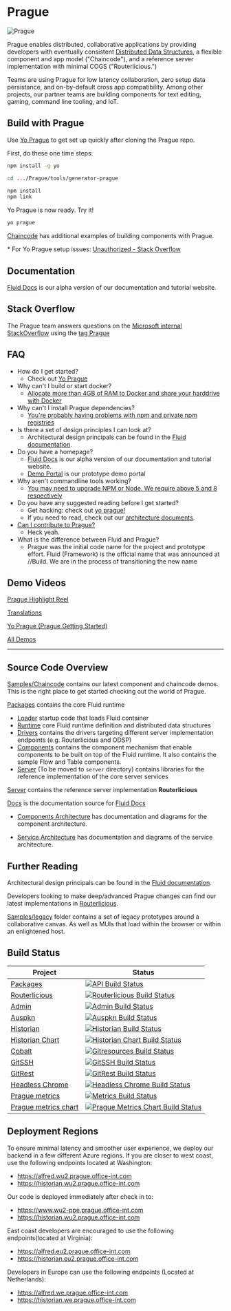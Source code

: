 # Prague

![Prague](http://wallpapers-best.com/uploads/posts/2015-09/18_prague.jpg)

Prague enables distributed, collaborative applications by providing developers with eventually consistent [Distributed
Data Structures](https://praguedocs.azurewebsites.net/get-started/dds.html), a flexible component and app model
("Chaincode"), and a reference server implementation with minimal COGS ("Routerlicious.")

Teams are using Prague for low latency collaboration, zero setup data persistance, and on-by-default cross app
compatibility. Among other projects, our partner teams are building components for text editing, gaming, command line
tooling, and IoT.

## Build with Prague

Use [Yo Prague](./tools/generator-prague/README.md) to get set up quickly after cloning the Prague repo.

First, do these one time steps:

````bash
npm install -g yo

cd .../Prague/tools/generator-prague

npm install
npm link
````

Yo Prague is now ready. Try it!

````bash
yo prague
````

[Chaincode](./samples/chaincode/README.md) has additional examples of building components with Prague.

\* For Yo Prague setup issues: [Unauthorized - Stack Overflow](https://stackoverflow.microsoft.com/questions/137930/npm-install-fails-with-auth-issues/137931#137931)

## Documentation

[Fluid Docs](https://praguedocs.azurewebsites.net/) is our alpha version of our documentation and tutorial website.

## Stack Overflow

The Prague team answers questions on the [Microsoft internal StackOverflow](https://stackoverflow.microsoft.com/) using
the [tag Prague](https://stackoverflow.microsoft.com/questions/tagged/prague)

## FAQ

* How do I get started?
  * Check out [Yo Prague](./tools/generator-prague/README.md)
* Why can't I build or start docker?
  * [Allocate more than 4GB of RAM to Docker and share your harddrive with Docker](https://stackoverflow.microsoft.com/questions/137472/im-getting-docker-build-error-number-137)
* Why can't I install Prague dependencies?
  * [You're probably having problems with npm and private npm registries](https://stackoverflow.microsoft.com/questions/137930/npm-install-fails-with-auth-issues/137931#137931)
* Is there a set of design principles I can look at?
  * Architectural design principals can be found in the [Fluid documentation](https://praguedocs.azurewebsites.net/architecture/readme.html).
* Do you have a homepage?
  * [Fluid Docs](https://praguedocs.azurewebsites.net/) is our alpha version of our documentation and tutorial website.
  * [Demo Portal](https://www.wu2-ppe.prague.office-int.com) is our prototype demo portal
* Why aren't commandline tools working?
  * [You may need to upgrade NPM or Node. We require above 5 and 8 respectively](https://stackoverflow.microsoft.com/questions/138019/yo-prague-fails-with-insight-track-firstcmd-args-slice0-2/138020#138020)
* Do you have any suggested reading before I get started?
  * Get hacking: check out [yo prague!](./tools/generator-prague/README.md)
  * If you need to read, check out our [architecture documents](https://praguedocs.azurewebsites.net/architecture/readme.html).
* [Can I contribute to Prague?](https://stackoverflow.microsoft.com/questions/126025/can-i-contribute-to-the-prague-codebase/126026#126026)
  * Heck yeah.
* What is the difference between Fluid and Prague?
  * Prague was the initial code name for the project and prototype effort. Fluid (Framework) is the official name that was announced at //Build. We are in the process of transitioning the new name

## Demo Videos

[Prague Highlight Reel](https://msit.microsoftstream.com/video/fde32402-b458-431e-b223-26a4cdfc350c)

[Translations](https://msit.microsoftstream.com/video/baf075cb-8718-4b16-aa73-400b64766317)

[Yo Prague (Prague Getting Started)](https://msit.microsoftstream.com/video/95532bfa-919e-4233-943e-55faaf418234)

[All Demos](https://msit.microsoftstream.com/channel/de63dd15-b6a2-4237-9fbc-2a2629b12fbc)

---

## Source Code Overview

[Samples/Chaincode](./samples/chaincode) contains our latest component and chaincode demos. This is the right place to get started checking out the world of Prague.

[Packages](./packages) contains the core Fluid runtime

* [Loader](./packages/loader) startup code that loads Fluid container
* [Runtime](./packages/runtime) core Fluid runtime definition and distributed data structures
* [Drivers](./packages/drivers) contains the drivers targeting different server implementation endpoints (e.g. Routerlicious and ODSP)
* [Components](./packages/components) contains the component mechanism that enable components to be built on top of the Fluid runtime.  It also contains the sample Flow and Table components.
* [Server](./packages/server) (To be moved to `server` directory) contains libraries for the reference implementation of the core server services

[Server](./server) contains the reference server implementation **Routerlicious**

[Docs](./docs) is the documentation source for [Fluid Docs](https://praguedocs.azurewebsites.net/)

* [Components Architecture](./docs/architecture/components) has documentation and diagrams for the component
  architecture.

* [Service Architecture](https://praguedocs.azurewebsites.net/architecture/readme.html) has documentation and diagrams of the service architecture.

## Further Reading

Architectural design principals can be found in the [Fluid documentation](https://praguedocs.azurewebsites.net/architecture/readme.html).

Developers looking to make deep/advanced Prague changes can find our latest implementations in [Routerlicious](./server/routerlicious).

[Samples/legacy](./samples/experiments/legacy) folder contains a set of legacy prototypes around a collaborative canvas. As well as MUIs that load within the browser or within an enlightened host.

## Build Status

|Project|Status|
|-------|------|
|[Packages](./packages)|[![API Build Status](https://offnet.visualstudio.com/_apis/public/build/definitions/0a22f611-6a4a-4416-a1bb-53ed7284aa21/10/badge)](https://offnet.visualstudio.com/officenet/_build/index?definitionId=10)|
|[Routerlicious](./server/routerlicious)|[![Routerlicious Build Status](https://offnet.visualstudio.com/_apis/public/build/definitions/0a22f611-6a4a-4416-a1bb-53ed7284aa21/3/badge)](https://offnet.visualstudio.com/officenet/_build/index?definitionId=3)|
|[Admin](./server/admin)|[![Admin Build Status](https://offnet.visualstudio.com/_apis/public/build/definitions/0a22f611-6a4a-4416-a1bb-53ed7284aa21/17/badge)](https://offnet.visualstudio.com/officenet/_build/index?definitionId=17)|
|[Auspkn](./server/auspkn)|[![Auspkn Build Status](https://offnet.visualstudio.com/officenet/_apis/build/status/server/server%20-%20auspkn?branchName=master)](https://offnet.visualstudio.com/officenet/_build/index?definitionId=25)
|[Historian](./server/historian)|[![Historian Build Status](https://offnet.visualstudio.com/_apis/public/build/definitions/0a22f611-6a4a-4416-a1bb-53ed7284aa21/7/badge)](https://offnet.visualstudio.com/officenet/_build/index?definitionId=7)|
|[Historian Chart](./server/charts/historian)|[![Historian Chart Build Status](https://offnet.visualstudio.com/_apis/public/build/definitions/0a22f611-6a4a-4416-a1bb-53ed7284aa21/13/badge)](https://offnet.visualstudio.com/officenet/_build/index?definitionId=13)|
|[Cobalt](https://offnet.visualstudio.com/officenet/_git/cobalt-netcore)|[![Gitresources Build Status](https://offnet.visualstudio.com/_apis/public/build/definitions/0a22f611-6a4a-4416-a1bb-53ed7284aa21/12/badge)](https://offnet.visualstudio.com/officenet/_build/index?definitionId=12)|
|[GitSSH](./server/gitssh)|[![GitSSH Build Status](https://offnet.visualstudio.com/_apis/public/build/definitions/0a22f611-6a4a-4416-a1bb-53ed7284aa21/5/badge)](https://offnet.visualstudio.com/officenet/_build/index?definitionId=5)|
|[GitRest](./server/gitrest)|[![GitRest Build Status](https://offnet.visualstudio.com/_apis/public/build/definitions/0a22f611-6a4a-4416-a1bb-53ed7284aa21/8/badge)](https://offnet.visualstudio.com/officenet/_build/index?definitionId=8)|
|[Headless Chrome](./tools/headless-chrome)|[![Headless Chrome Build Status](https://offnet.visualstudio.com/_apis/public/build/definitions/0a22f611-6a4a-4416-a1bb-53ed7284aa21/19/badge)](https://offnet.visualstudio.com/officenet/_build/index?definitionId=19)|
|[Prague metrics](./tools/prague-metrics)|[![Metrics Build Status](https://offnet.visualstudio.com/_apis/public/build/definitions/0a22f611-6a4a-4416-a1bb-53ed7284aa21/20/badge)](https://offnet.visualstudio.com/officenet/_build/index?definitionId=20)|
|[Prague metrics chart](./server/charts/prague-metrics)|[![Prague Metrics Chart Build Status](https://offnet.visualstudio.com/_apis/public/build/definitions/0a22f611-6a4a-4416-a1bb-53ed7284aa21/21/badge)](https://offnet.visualstudio.com/officenet/_build/index?definitionId=21)|


## Deployment Regions
To ensure minimal latency and smoother user experience, we deploy our backend in a few different Azure regions. If you are closer to west coast, use the following endpoints located at Washington:
* https://alfred.wu2.prague.office-int.com
* https://historian.wu2.prague.office-int.com

Our code is deployed immediately after check in to:
* https://www.wu2-ppe.prague.office-int.com
* https://historian.wu2.prague.office-int.com

East coast developers are encouraged to use the following endpoints(located at Virginia):
* https://alfred.eu2.prague.office-int.com
* https://historian.eu2.prague.office-int.com

Developers in Europe can use the following endpoints (Located at Netherlands):
* https://alfred.we.prague.office-int.com
* https://historian.we.prague.office-int.com
